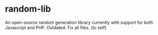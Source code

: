 # random-lib
An open-source random generation library currently with support for both Javascript and PHP.
Outdated. Fix all files. (to self)
